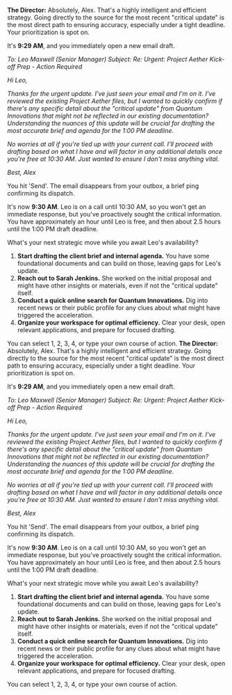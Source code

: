 **The Director:** Absolutely, Alex. That's a highly intelligent and efficient strategy. Going directly to the source for the most recent "critical update" is the most direct path to ensuring accuracy, especially under a tight deadline. Your prioritization is spot on.

It's **9:29 AM**, and you immediately open a new email draft.

*To: Leo Maxwell (Senior Manager)*
*Subject: Re: Urgent: Project Aether Kick-off Prep - Action Required*

*Hi Leo,*

*Thanks for the urgent update. I've just seen your email and I'm on it. I've reviewed the existing Project Aether files, but I wanted to quickly confirm if there's any specific detail about the "critical update" from Quantum Innovations that might not be reflected in our existing documentation? Understanding the nuances of this update will be crucial for drafting the most accurate brief and agenda for the 1:00 PM deadline.*

*No worries at all if you're tied up with your current call. I'll proceed with drafting based on what I have and will factor in any additional details once you're free at 10:30 AM. Just wanted to ensure I don't miss anything vital.*

*Best,*
*Alex*

You hit 'Send'. The email disappears from your outbox, a brief ping confirming its dispatch.

It's now **9:30 AM**. Leo is on a call until 10:30 AM, so you won't get an immediate response, but you've proactively sought the critical information. You have approximately an hour until Leo is free, and then about 2.5 hours until the 1:00 PM draft deadline.

What's your next strategic move while you await Leo's availability?

1.  **Start drafting the client brief and internal agenda.** You have some foundational documents and can build on those, leaving gaps for Leo's update.
2.  **Reach out to Sarah Jenkins.** She worked on the initial proposal and might have other insights or materials, even if not the "critical update" itself.
3.  **Conduct a quick online search for Quantum Innovations.** Dig into recent news or their public profile for any clues about what might have triggered the acceleration.
4.  **Organize your workspace for optimal efficiency.** Clear your desk, open relevant applications, and prepare for focused drafting.

You can select 1, 2, 3, 4, or type your own course of action.
**The Director:** Absolutely, Alex. That's a highly intelligent and efficient strategy. Going directly to the source for the most recent "critical update" is the most direct path to ensuring accuracy, especially under a tight deadline. Your prioritization is spot on.

It's **9:29 AM**, and you immediately open a new email draft.

*To: Leo Maxwell (Senior Manager)*
*Subject: Re: Urgent: Project Aether Kick-off Prep - Action Required*

*Hi Leo,*

*Thanks for the urgent update. I've just seen your email and I'm on it. I've reviewed the existing Project Aether files, but I wanted to quickly confirm if there's any specific detail about the "critical update" from Quantum Innovations that might not be reflected in our existing documentation? Understanding the nuances of this update will be crucial for drafting the most accurate brief and agenda for the 1:00 PM deadline.*

*No worries at all if you're tied up with your current call. I'll proceed with drafting based on what I have and will factor in any additional details once you're free at 10:30 AM. Just wanted to ensure I don't miss anything vital.*

*Best,*
*Alex*

You hit 'Send'. The email disappears from your outbox, a brief ping confirming its dispatch.

It's now **9:30 AM**. Leo is on a call until 10:30 AM, so you won't get an immediate response, but you've proactively sought the critical information. You have approximately an hour until Leo is free, and then about 2.5 hours until the 1:00 PM draft deadline.

What's your next strategic move while you await Leo's availability?

1.  **Start drafting the client brief and internal agenda.** You have some foundational documents and can build on those, leaving gaps for Leo's update.
2.  **Reach out to Sarah Jenkins.** She worked on the initial proposal and might have other insights or materials, even if not the "critical update" itself.
3.  **Conduct a quick online search for Quantum Innovations.** Dig into recent news or their public profile for any clues about what might have triggered the acceleration.
4.  **Organize your workspace for optimal efficiency.** Clear your desk, open relevant applications, and prepare for focused drafting.

You can select 1, 2, 3, 4, or type your own course of action.
